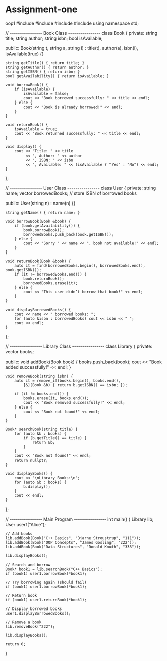 # Assignment-one
oop1
#include <iostream>
#include <vector>
#include <string>
#include <algorithm>
using namespace std;

// ---------------- Book Class ----------------
class Book {
private:
    string title;
    string author;
    string isbn;
    bool isAvailable;

public:
    Book(string t, string a, string i)
        : title(t), author(a), isbn(i), isAvailable(true) {}

    string getTitle() { return title; }
    string getAuthor() { return author; }
    string getISBN() { return isbn; }
    bool getAvailability() { return isAvailable; }

    void borrowBook() {
        if (isAvailable) {
            isAvailable = false;
            cout << "Book borrowed successfully: " << title << endl;
        } else {
            cout << "Book is already borrowed!" << endl;
        }
    }

    void returnBook() {
        isAvailable = true;
        cout << "Book returned successfully: " << title << endl;
    }

    void display() {
        cout << "Title: " << title
             << ", Author: " << author
             << ", ISBN: " << isbn
             << ", Available: " << (isAvailable ? "Yes" : "No") << endl;
    }
};

// ---------------- User Class ----------------
class User {
private:
    string name;
    vector<string> borrowedBooks; // store ISBN of borrowed books

public:
    User(string n) : name(n) {}

    string getName() { return name; }

    void borrowBook(Book &book) {
        if (book.getAvailability()) {
            book.borrowBook();
            borrowedBooks.push_back(book.getISBN());
        } else {
            cout << "Sorry " << name << ", book not available!" << endl;
        }
    }

    void returnBook(Book &book) {
        auto it = find(borrowedBooks.begin(), borrowedBooks.end(), book.getISBN());
        if (it != borrowedBooks.end()) {
            book.returnBook();
            borrowedBooks.erase(it);
        } else {
            cout << "This user didn’t borrow that book!" << endl;
        }
    }

    void displayBorrowedBooks() {
        cout << name << " borrowed books: ";
        for (auto &isbn : borrowedBooks) cout << isbn << " ";
        cout << endl;
    }
};

// ---------------- Library Class ----------------
class Library {
private:
    vector<Book> books;

public:
    void addBook(Book book) {
        books.push_back(book);
        cout << "Book added successfully!" << endl;
    }

    void removeBook(string isbn) {
        auto it = remove_if(books.begin(), books.end(),
            [&](Book &b) { return b.getISBN() == isbn; });

        if (it != books.end()) {
            books.erase(it, books.end());
            cout << "Book removed successfully!" << endl;
        } else {
            cout << "Book not found!" << endl;
        }
    }

    Book* searchBook(string title) {
        for (auto &b : books) {
            if (b.getTitle() == title) {
                return &b;
            }
        }
        cout << "Book not found!" << endl;
        return nullptr;
    }

    void displayBooks() {
        cout << "\nLibrary Books:\n";
        for (auto &b : books) {
            b.display();
        }
        cout << endl;
    }
};

// ---------------- Main Program ----------------
int main() {
    Library lib;
    User user1("Alice");

    // Add books
    lib.addBook(Book("C++ Basics", "Bjarne Stroustrup", "111"));
    lib.addBook(Book("OOP Concepts", "James Gosling", "222"));
    lib.addBook(Book("Data Structures", "Donald Knuth", "333"));

    lib.displayBooks();

    // Search and borrow
    Book* book1 = lib.searchBook("C++ Basics");
    if (book1) user1.borrowBook(*book1);

    // Try borrowing again (should fail)
    if (book1) user1.borrowBook(*book1);

    // Return book
    if (book1) user1.returnBook(*book1);

    // Display borrowed books
    user1.displayBorrowedBooks();

    // Remove a book
    lib.removeBook("222");

    lib.displayBooks();

    return 0;
}
